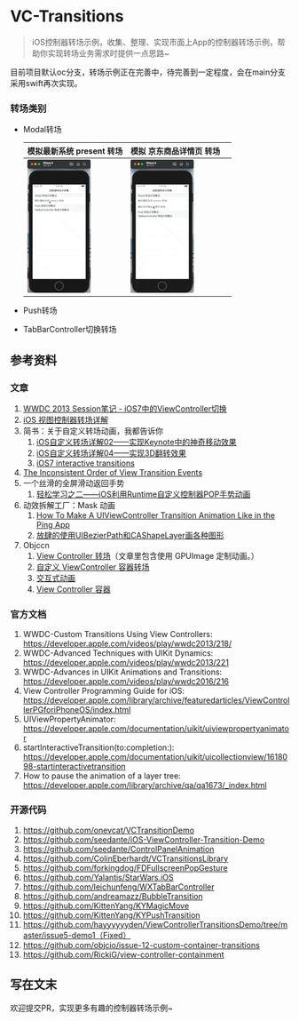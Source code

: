# VC-Transitions
>  iOS控制器转场示例，收集、整理、实现市面上App的控制器转场示例，帮助你实现转场业务需求时提供一点思路~

目前项目默认oc分支，转场示例正在完善中，待完善到一定程度，会在main分支采用swift再次实现。

### 转场类别
* Modal转场

  | 模拟最新系统 present 转场                                    | 模拟 京东商品详情页 转场                                     |      |
  | ------------------------------------------------------------ | ------------------------------------------------------------ | ---- |
  | <img src="./DemoImages/Modal/modal1.gif" alt="modal1" style="zoom:50%;" /> | <img src="./DemoImages/Modal/modal-jd-product-detail.gif" alt="modal-jd-product-detail" style="zoom:50%;" /> |      |

  

* Push转场

* TabBarController切换转场

## 参考资料

### 文章

1. [WWDC 2013 Session笔记 - iOS7中的ViewController切换](https://onevcat.com/2013/10/vc-transition-in-ios7/)
2. [iOS 视图控制器转场详解](https://github.com/seedante/iOS-Note/wiki/ViewController-Transition)
3. 简书：关于自定义转场动画，我都告诉你
   1. [iOS自定义转场详解02——实现Keynote中的神奇移动效果](http://kittenyang.com/magicmove/)
   2. [iOS自定义转场详解04——实现3D翻转效果](http://kittenyang.com/3dfliptransition/)
   3. [iOS7 interactive transitions](http://dativestudios.com/blog/2013/09/29/interactive-transitions/)
4. [The Inconsistent Order of View Transition Events](http://wangling.me/2014/02/the-inconsistent-order-of-view-transition-events.html)
5. 一个丝滑的全屏滑动返回手势
   1. [轻松学习之二——iOS利用Runtime自定义控制器POP手势动画](https://www.jianshu.com/p/d39f7d22db6c)
6. 动效拆解工厂：Mask 动画
   1. [How To Make A UIViewController Transition Animation Like in the Ping App](https://www.raywenderlich.com/261-how-to-make-a-uiviewcontroller-transition-animation-like-in-the-ping-app)
   2. [放肆的使用UIBezierPath和CAShapeLayer画各种图形](https://www.jianshu.com/p/c5cbb5e05075)
7. Objccn
   1. [View Controller 转场](https://objccn.io/issue-5-3/)（文章里包含使用 GPUImage 定制动画。）
   2. [自定义 ViewController 容器转场](https://objccn.io/issue-12-3/)
   3. [交互式动画](https://objccn.io/issue-12-6/)
   4. [View Controller 容器](https://objccn.io/issue-1-4/)

### 官方文档

1. WWDC-Custom Transitions Using View Controllers: https://developer.apple.com/videos/play/wwdc2013/218/
2. WWDC-Advanced Techniques with UIKit Dynamics: https://developer.apple.com/videos/play/wwdc2013/221
3. WWDC-Advances in UIKit Animations and Transitions: https://developer.apple.com/videos/play/wwdc2016/216
4. View Controller Programming Guide for iOS: https://developer.apple.com/library/archive/featuredarticles/ViewControllerPGforiPhoneOS/index.html
5. UIViewPropertyAnimator: https://developer.apple.com/documentation/uikit/uiviewpropertyanimator
6. startInteractiveTransition(to:completion:): https://developer.apple.com/documentation/uikit/uicollectionview/1618098-startinteractivetransition
7. How to pause the animation of a layer tree: https://developer.apple.com/library/archive/qa/qa1673/_index.html

### 开源代码

1. https://github.com/onevcat/VCTransitionDemo
2. https://github.com/seedante/iOS-ViewController-Transition-Demo
3. https://github.com/seedante/ControlPanelAnimation
4. https://github.com/ColinEberhardt/VCTransitionsLibrary
5. https://github.com/forkingdog/FDFullscreenPopGesture
6. https://github.com/Yalantis/StarWars.iOS
7. https://github.com/leichunfeng/WXTabBarController
8. https://github.com/andreamazz/BubbleTransition
9. https://github.com/KittenYang/KYMagicMove
10. https://github.com/KittenYang/KYPushTransition
11. https://github.com/hayyyyyyden/ViewControllerTransitionsDemo/tree/master/issue5-demo1（Fixed）
12. https://github.com/objcio/issue-12-custom-container-transitions
13. https://github.com/RickiG/view-controller-containment

## 写在文末

欢迎提交PR，实现更多有趣的控制器转场示例~
